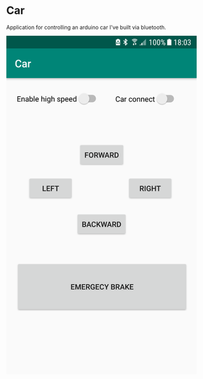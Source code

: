 # Car

<p>Application for controlling an arduino car I've built via bluetooth.</p>

 <img src="Screenshot_20181110-180302.png" alt="App screenshot"> 
